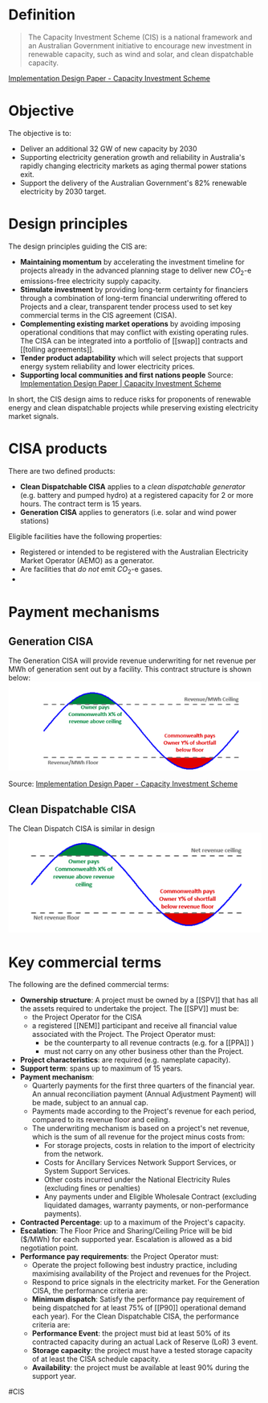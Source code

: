 # Definition
> The Capacity Investment Scheme (CIS) is a national framework and an Australian Government initiative to encourage new investment in renewable capacity, such as wind and solar, and clean dispatchable capacity.

[Implementation Design Paper - Capacity Investment Scheme](Implementation%20Design%20Paper%20-%20Capacity%20Investment%20Scheme.md) 
# Objective
The objective is to:
- Deliver an additional 32 GW of new capacity by 2030
- Supporting electricity generation growth and reliability in Australia's rapidly changing electricity markets as aging thermal power stations exit.
- Support the delivery of the Australian Government's 82% renewable electricity by 2030 target.

# Design principles
The design principles guiding the CIS are:
- **Maintaining momentum** by accelerating the investment timeline for projects already in the advanced planning stage to deliver new $CO_2$-e emissions-free electricity supply capacity.
- **Stimulate investment** by providing long-term certainty for financiers through a combination of long-term financial underwriting offered to Projects and a clear, transparent tender process used to set key commercial terms in the CIS agreement (CISA).
- **Complementing existing market operations** by avoiding imposing operational conditions that may conflict with existing operating rules. The CISA can be integrated into a portfolio of [[swap]] contracts and [[tolling agreements]]. 
- **Tender product adaptability** which will select projects that support energy system reliability and lower electricity prices.
- **Supporting local communities and first nations people**
Source: [Implementation Design Paper | Capacity Investment Scheme](Implementation%20Design%20Paper%20-%20Capacity%20Investment%20Scheme.md) 

In short, the CIS design aims to reduce risks for proponents of renewable energy and clean dispatchable projects while preserving existing electricity market signals.

# CISA products
There are two defined products:
- **Clean Dispatchable CISA** applies to a *clean dispatchable generator* (e.g. battery and pumped hydro) at a registered capacity for 2 or more hours. The contract term is 15 years. 
- **Generation CISA** applies to generators (i.e. solar and wind power stations)

Eligible facilities have the following properties:
- Registered or intended to be registered with the Australian Electricity Market Operator (AEMO) as a generator.
- Are facilities that *do not* emit $CO_2$-e gases. 
- 
# Payment mechanisms
## Generation CISA
The Generation CISA will provide revenue underwriting for net revenue per MWh of generation sent out by a facility. This contract structure is shown below:
![Generation CISA](images/Generation%20CISA.png)

Source: [Implementation Design Paper - Capacity Investment Scheme](Implementation%20Design%20Paper%20-%20Capacity%20Investment%20Scheme.md) 

## Clean Dispatchable CISA
The Clean Dispatch CISA is similar in design
![Clean Dispatchable CISA revenue underwriting design instrument](images/Clean%20Dispatchable%20CISA%20revenue%20underwriting%20design%20instrument.png)
# Key commercial terms
The following are the defined commercial terms:
- **Ownership structure**: A project must be owned by a [[SPV]] that has all the assets required to undertake the project. The [[SPV]] must  be:
	- the Project Operator for the CISA
	- a registered [[NEM]] participant and receive all financial value associated with the Project.
	The Project Operator must:
		- be the counterparty to all revenue contracts (e.g. for a [[PPA]] )
		- must not carry on any other business other than the Project.
- **Project characteristics**: are required (e.g. nameplate capacity).
- **Support term**: spans up to maximum of 15 years.
- **Payment mechanism**: 
	- Quarterly payments for the first three quarters of the financial year. An annual reconciliation payment (Annual Adjustment Payment) will be made, subject to an annual cap.
	- Payments made according to the Project's revenue for each period, compared to its revenue floor and ceiling.
	- The underwriting mechanism is based on a project's net revenue, which is the sum of all revenue for the project minus costs from:
		- For storage projects, costs in relation to the import of electricity from the network.
		- Costs for Ancillary Services Network Support Services, or System Support Services.
		- Other costs incurred under the National Electricity Rules (excluding fines or penalties)
		- Any payments under and Eligible Wholesale Contract (excluding liquidated damages, warranty payments, or non-performance payments).
- **Contracted Percentage**: up to a maximum of the Project's capacity.
- **Escalation**: The Floor Price and Sharing/Ceiling Price will be bid ($/MWh) for each supported year. Escalation is allowed as a bid negotiation point.
- **Performance pay requirements**: the Project Operator must:
	- Operate the project following best industry practice, including maximising availability of the Project and revenues for the Project.
	- Respond to price signals in the electricity market.
For the Generation CISA, the performance criteria are:
	- **Minimum dispatch**: Satisfy the performance pay requirement of being dispatched for at least 75% of [[P90]] operational demand each year).
For the Clean Dispatchable CISA, the performance criteria are:
	- **Performance Event**: the project must bid at least 50% of its contracted capacity during an actual Lack of Reserve (LoR) 3 event.
	- **Storage capacity**: the project must have a tested storage capacity of at least the CISA schedule capacity.
	- **Availability**: the project must be available at least 90% during the support year.

#CIS
